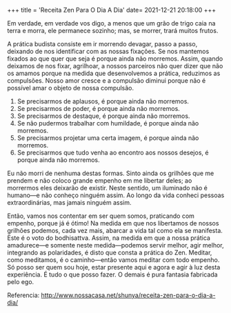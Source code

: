 +++
title = 'Receita Zen Para O Dia A Dia'
date=   2021-12-21 20:18:00
+++

Em verdade, em verdade vos digo, a menos que um grão de trigo caia na terra e morra, ele permanece sozinho; mas, se morrer, trará muitos frutos.

A prática budista consiste em ir morrendo devagar, passo a passo, deixando de nos identificar com as nossas fixações. Se nos mantemos fixados ao que quer que seja é porque ainda não morremos. Assim, quando deixamos de nos fixar, agrilhoar, a nossos parceiros não quer dizer que não os amamos porque na medida que desenvolvemos a prática, reduzimos as compulsões. Nosso amor cresce e a compulsão diminui porque não é possível amar o objeto de nossa compulsão.

1. Se precisarmos de aplausos, é porque ainda não morremos.
1. Se precisarmos de poder, é porque ainda não morremos.
1. Se precisarmos de destaque, é porque ainda não morremos.
1. Se não pudermos trabalhar com humildade, é porque ainda não morremos.
1. Se precisarmos projetar uma certa imagem, é porque ainda não morremos.
1. Se precisarmos que tudo venha ao encontro aos nossos desejos, é porque ainda não morremos.

Eu não morri de nenhuma destas formas. Sinto ainda os grilhões que me prendem e não coloco grande empenho em me libertar deles; ao morrermos eles deixarão de existir. Neste sentido, um iluminado não é humano—e não conheço ninguém assim. Ao longo da vida conheci pessoas extraordinárias, mas jamais ninguém assim.

Então, vamos nos contentar em ser quem somos, praticando com empenho, porque já é ótimo! Na medida em que nos libertamos de nossos grilhões podemos, cada vez mais, abarcar a vida tal como ela se manifesta. Este é o voto do bodhisattva. Assim, na medida em que a nossa prática amadurece—e somente neste medida—podemos servir melhor, agir melhor, integrando as polaridades, é disto que consta a prática do Zen. Meditar, como meditamos, é o caminho—então vamos meditar com todo empenho. Só posso ser quem sou hoje, estar presente aqui e agora e agir à luz desta experiência. É tudo o que posso fazer. O demais é pura fantasia fabricada pelo ego.

Referencia: <a href="http://www.nossacasa.net/shunya/receita-zen-para-o-dia-a-dia/" target="_blaank">http://www.nossacasa.net/shunya/receita-zen-para-o-dia-a-dia/</a>